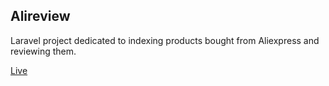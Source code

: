 ## Alireview

Laravel project dedicated to indexing products bought from Aliexpress and reviewing them.

[Live](http://www.alireview.ga/)
